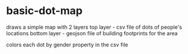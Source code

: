 # basic-dot-map

draws a simple map with 2 layers
top layer - csv file of dots of people's locations
bottom layer - geojson file of building footprints for the area

colors each dot by gender property in the csv file
